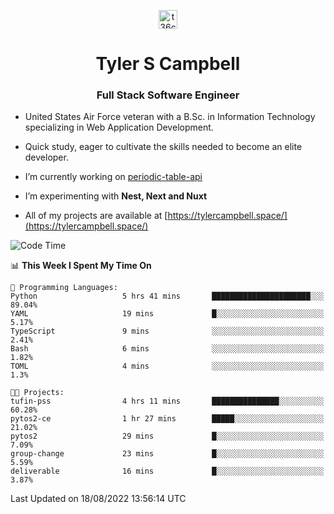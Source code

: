 <p align="center">
<a href="https://www.linkedin.com/in/t36campbell" target="blank"><img align="center" src="https://ik.imagekit.io/t36campbell/Portfolio/linkedin.png.original_m8bbGgPh6.png" alt="t36campbell" height="30" width="30" /></a>
</p>
<h1 align="center">Tyler S Campbell</h1>
<h3 align="center">Full Stack Software Engineer</h3>

* United States Air Force veteran with a B.Sc. in Information Technology specializing in Web Application Development. 

* Quick study, eager to cultivate the skills needed to become an elite developer.

* I’m currently working on [periodic-table-api](https://github.com/t36campbell/periodic-table-api)

* I’m experimenting with **Nest, Next and Nuxt**

* All of my projects are available at [https://tylercampbell.space/](https://tylercampbell.space/)

<!--START_SECTION:waka-->
![Code Time](http://img.shields.io/badge/Code%20Time-1%2C738%20hrs%209%20mins-blue)

📊 **This Week I Spent My Time On** 

```text
💬 Programming Languages: 
Python                   5 hrs 41 mins       ██████████████████████░░░   89.04% 
YAML                     19 mins             █░░░░░░░░░░░░░░░░░░░░░░░░   5.17% 
TypeScript               9 mins              ░░░░░░░░░░░░░░░░░░░░░░░░░   2.41% 
Bash                     6 mins              ░░░░░░░░░░░░░░░░░░░░░░░░░   1.82% 
TOML                     4 mins              ░░░░░░░░░░░░░░░░░░░░░░░░░   1.3%

🐱‍💻 Projects: 
tufin-pss                4 hrs 11 mins       ███████████████░░░░░░░░░░   60.28% 
pytos2-ce                1 hr 27 mins        █████░░░░░░░░░░░░░░░░░░░░   21.02% 
pytos2                   29 mins             █░░░░░░░░░░░░░░░░░░░░░░░░   7.09% 
group-change             23 mins             █░░░░░░░░░░░░░░░░░░░░░░░░   5.59% 
deliverable              16 mins             █░░░░░░░░░░░░░░░░░░░░░░░░   3.87%

```


 Last Updated on 18/08/2022 13:56:14 UTC
<!--END_SECTION:waka-->
